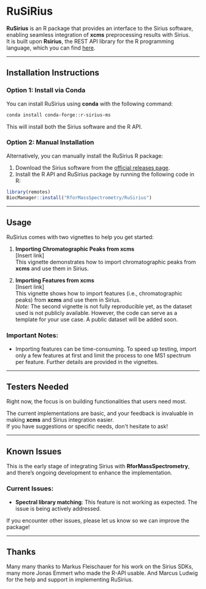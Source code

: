 # RuSiRius 

**RuSirius** is an R package that provides an interface to the Sirius software, enabling seamless integration of **xcms** preprocessing results with Sirius.  
It is built upon **Rsirius**, the REST API library for the R programming language, which you can find [here](https://github.com/sirius-ms/sirius-client-openAPI/tree/master/client-api_r).

---

## Installation Instructions 

### Option 1: Install via Conda
You can install RuSirius using **conda** with the following command:

```bash
conda install conda-forge::r-sirius-ms
```

This will install both the Sirius software and the R API.

### Option 2: Manual Installation
Alternatively, you can manually install the RuSirius R package:

1. Download the Sirius software from the [official releases page](https://github.com/sirius-ms/sirius/releases).
2. Install the R API and RuSirius package by running the following code in R:

```r
library(remotes)
BiocManager::install("RforMassSpectrometry/RuSirius")
```

---

## Usage

RuSirius comes with two vignettes to help you get started:

1. **Importing Chromatographic Peaks from xcms**  
   [Insert link]  
   This vignette demonstrates how to import chromatographic peaks from **xcms** and use them in Sirius.

2. **Importing Features from xcms**  
   [Insert link]  
   This vignette shows how to import features (i.e., chromatographic peaks) from **xcms** and use them in Sirius.  
   *Note:* The second vignette is not fully reproducible yet, as the dataset used is not publicly available. However, the code can serve as a template for your use case. A public dataset will be added soon.

### Important Notes:
- Importing features can be time-consuming. To speed up testing, import only a few features at first and limit the process to one MS1 spectrum per feature. Further details are provided in the vignettes.

---

## Testers Needed

Right now, the focus is on building functionalities that users need most.  

The current implementations are basic, and your feedback is invaluable in making **xcms** and Sirius integration easier.  
If you have suggestions or specific needs, don't hesitate to ask!

---

## Known Issues

This is the early stage of integrating Sirius with **RforMassSpectrometry**, and there’s ongoing development to enhance the implementation.  

### Current Issues:
- **Spectral library matching**: This feature is not working as expected. The issue is being actively addressed.

If you encounter other issues, please let us know so we can improve the package!

---

## Thanks 

Many many thanks to Markus Fleischauer for his work on the Sirius SDKs, many more Jonas Emmert who made the R-API usable. And Marcus Ludwig for the help and support in implementing RuSirius.